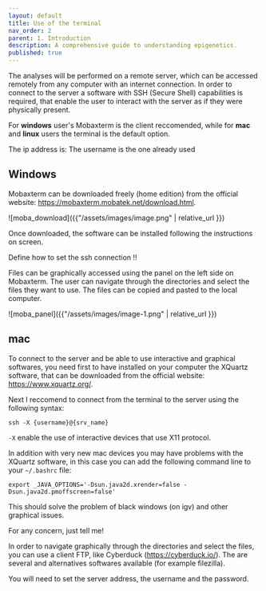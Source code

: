 ```yaml
---
layout: default
title: Use of the terminal
nav_order: 2
parent: 1. Introduction
description: A comprehensive guide to understanding epigenetics.
published: true
---
```


The analyses will be performed on a remote server, which can be accessed remotely from any computer with an internet connection. In order to connect to the server a software with SSH (Secure Shell) capabilities is required, that enable the user to interact with the server as if they were physically present. 

For **windows** user's Mobaxterm is the client reccomended, while for **mac** and **linux** users the terminal is the default option.

The ip address is: 
The username is the one already used 

## **Windows**

Mobaxterm can be downloaded freely (home edition) from the official website: https://mobaxterm.mobatek.net/download.html. 

![moba_download]({{"/assets/images/image.png" | relative_url }})


Once downloaded, the software can be installed following the instructions on screen. 

Define how to set the ssh connection !!

Files can be graphically accessed using the panel on the left side on Mobaxterm. The user can navigate through the directories and select the files they want to use. The files can be copied and pasted to the local computer.


![moba_panel]({{"/assets/images/image-1.png" | relative_url }})


## **mac**
To connect to the server and be able to use interactive and graphical softwares, you need first to have installed on your computer the XQuartz software, that can be downloaded from the official website: https://www.xquartz.org/.

Next I reccomend to connect from the terminal to the server using the following syntax:

`ssh -X {username}@{srv_name}`

`-X` enable the use of interactive devices that use X11 protocol. 

In addition with very new mac devices you may have problems with the XQuartz software, in this case you can add the following command line to your `~/.bashrc` file:

`export _JAVA_OPTIONS='-Dsun.java2d.xrender=false -Dsun.java2d.pmoffscreen=false'`

This should solve the problem of black windows (on igv) and other graphical issues.

For any concern, just tell me!

In order to navigate graphically through the directories and select the files, you can use a client FTP, like Cyberduck (https://cyberduck.io/). The are several and alternatives softwares available (for example filezilla).

You will need to set the server address, the username and the password.